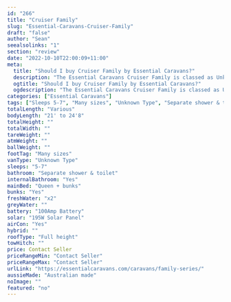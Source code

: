 ```yaml
---
id: "266"
title: "Cruiser Family"
slug: "Essential-Caravans-Cruiser-Family"
draft: "false"
author: "Sean"
seealsolinks: "1"
section: "review"
date: "2022-10-10T22:00:09+11:00"
meta:
  title: "Should I buy Cruiser Family by Essential Caravans?"
  description: "The Essential Caravans Cruiser Family is classed as Unknown Type, and sleeps 5-7 people. It is Australian made and comes in at Many sizes. It generally has Separate shower & toilet."
  ogtitle: "Should I buy Cruiser Family by Essential Caravans?"
  ogdescription: "The Essential Caravans Cruiser Family is classed as Unknown Type, and sleeps 5-7 people. It is Australian made and comes in at Many sizes. It generally has Separate shower & toilet."
categories: ["Essential Caravans"]
tags: ["Sleeps 5-7", "Many sizes", "Unknown Type", "Separate shower & toilet", "Full height", "Price Unknown", "Australian made"]
totalLength: "Various"
bodyLength: "21' to 24'8"
totalHeight: ""
totalWidth: ""
tareWeight: ""
atmWeight: ""
ballWeight: ""
footTag: "Many sizes"
vanType: "Unknown Type"
sleeps: "5-7"
bathroom: "Separate shower & toilet"
internalBathroom: "Yes"
mainBed: "Queen + bunks"
bunks: "Yes"
freshWater: "x2"
greyWater: ""
battery: "100Amp Battery"
solar: "195W Solar Panel"
airCon: "Yes"
hybrid: ""
roofType: "Full height"
towHitch: ""
price: Contact Seller
priceRangeMin: "Contact Seller"
priceRangeMax: "Contact Seller"
urlLink: "https://essentialcaravans.com/caravans/family-series/"
aussieMade: "Australian made"
noImage: ""
featured: "no"
---
```


